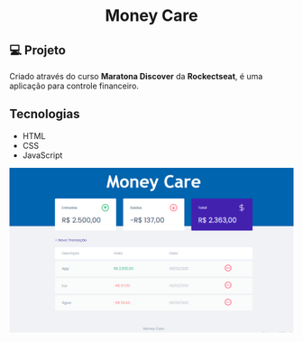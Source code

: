 <h1 align="center">Money Care</h1>

## :computer: Projeto

<p>
Criado através do curso <b>Maratona Discover</b> da <b>Rockectseat</b>,
é uma aplicação para controle financeiro.</p>

## Tecnologias

- HTML
- CSS
- JavaScript


<img src="./assets/inicial.png">

